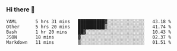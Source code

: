 ### Hi there 👋

<!--
**yeya24/yeya24** is a ✨ _special_ ✨ repository because its `README.md` (this file) appears on your GitHub profile.

Here are some ideas to get you started:

- 🔭 I’m currently working on ...
- 🌱 I’m currently learning ...
- 👯 I’m looking to collaborate on ...
- 🤔 I’m looking for help with ...
- 💬 Ask me about ...
- 📫 How to reach me: ...
- 😄 Pronouns: ...
- ⚡ Fun fact: ...
-->

<!--START_SECTION:waka-->
```text
YAML       5 hrs 31 mins   ██████████▓░░░░░░░░░░░░░░   43.18 % 
Other      5 hrs 20 mins   ██████████▒░░░░░░░░░░░░░░   41.74 % 
Bash       1 hr 20 mins    ██▓░░░░░░░░░░░░░░░░░░░░░░   10.43 % 
JSON       18 mins         ▓░░░░░░░░░░░░░░░░░░░░░░░░   02.37 % 
Markdown   11 mins         ▒░░░░░░░░░░░░░░░░░░░░░░░░   01.51 % 
```
<!--END_SECTION:waka-->
